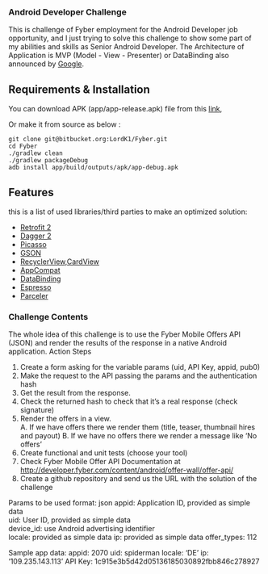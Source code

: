 ### Android Developer Challenge
This is challenge of Fyber employment for the Android Developer job opportunity, and I just trying to solve this challenge to show some part of my abilities and skills as Senior Android Developer.
The Architecture of Application is MVP (Model - View - Presenter) or DataBinding also announced by [Google](https://developer.android.com/topic/libraries/data-binding/index.html).


## Requirements & Installation
You can download APK (app/app-release.apk) file from this [link](),
 
Or make it from source as below :

    git clone git@bitbucket.org:LordK1/Fyber.git 
    cd Fyber
    ./gradlew clean
    ./gradlew packageDebug
    adb install app/build/outputs/apk/app-debug.apk
    
## Features
this is a list of used libraries/third parties to make an optimized solution:

- [Retrofit 2](http://square.github.io/retrofit/)
- [Dagger 2](http://google.github.io/dagger/)
- [Picasso](http://square.github.io/picasso/)
- [GSON](https://github.com/google/gson)
- [RecyclerView,CardView](https://developer.android.com/training/material/lists-cards.html)
- [AppCompat](https://developer.android.com/topic/libraries/support-library/features.html)
- [DataBinding](https://developer.android.com/topic/libraries/data-binding/index.html)
- [Espresso](https://google.github.io/android-testing-support-library/docs/espresso/)
- [Parceler](https://github.com/johncarl81/parceler)
 
 
### Challenge Contents 
The whole idea of this challenge is to use the Fyber Mobile Offers API (JSON) and render the results of the response in a native Android application. 
Action Steps 

1. Create a form asking for the variable params (uid, API Key, appid, pub0) 
2. Make the request to the API passing the params and the authentication hash  
3. Get the result from the response. 
4. Check the returned hash to check that it’s a real response (check signature) 
5. Render the offers in a view.  
    A. If we have offers there we render them (title, teaser, thumbnail hires and payout) 
    B. If we have no offers there we render a message like ‘No offers’  
6. Create functional and unit tests (choose your tool) 
7. Check Fyber Mobile Offer API Documentation at http://developer.fyber.com/content/android/offer-wall/offer-api/ 
8. Create a github repository and send us the URL with the solution of the challenge 
 
Params to be used 
format: json 
appid: Application ID, provided as simple data   
uid: User ID, provided as simple data   
device_id: use Android advertising identifier   
locale: provided as simple data 
ip: provided as simple data 
offer_types: 112 
 
Sample app data:
appid: 2070 
uid: spiderman 
locale: ‘DE’ 
ip: ‘109.235.143.113’ 
API Key: 1c915e3b5d42d05136185030892fbb846c278927




